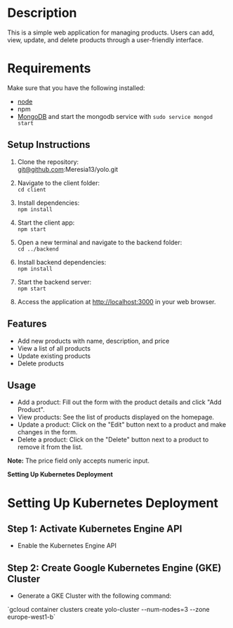 # Description
This is a simple web application for managing products. Users can add, view, update, and delete products through a user-friendly interface.

# Requirements
Make sure that you have the following installed:

-   [node](https://www.digitalocean.com/community/tutorials/how-to-install-node-js-on-ubuntu-18-04)
-   npm
-   [MongoDB](https://docs.mongodb.com/manual/tutorial/install-mongodb-on-ubuntu/) and start the mongodb service with `sudo service mongod start`

## Setup Instructions

1.  Clone the repository:  
    git@github.com:Meresia13/yolo.git
    
2.  Navigate to the client folder:  
    `cd client`
    
3.  Install dependencies:  
    `npm install`
    
4.  Start the client app:  
    `npm start`
    
5.  Open a new terminal and navigate to the backend folder:  
    `cd ../backend`
    
6.  Install backend dependencies:  
    `npm install`
    
7.  Start the backend server:  
    `npm start`
    
8.  Access the application at [http://localhost:3000](http://localhost:3000) in your web browser.
    

## Features

-   Add new products with name, description, and price
-   View a list of all products
-   Update existing products
-   Delete products

## Usage

-   Add a product: Fill out the form with the product details and click "Add Product".
-   View products: See the list of products displayed on the homepage.
-   Update a product: Click on the "Edit" button next to a product and make changes in the form.
-   Delete a product: Click on the "Delete" button next to a product to remove it from the list.

**Note:** The price field only accepts numeric input.

**Setting Up Kubernetes Deployment**

  

# **Setting Up Kubernetes Deployment**

## **Step 1: Activate Kubernetes Engine API**

*   Enable the Kubernetes Engine API

## **Step 2: Create Google Kubernetes Engine (GKE) Cluster**

*   Generate a GKE Cluster with the following command:

\`gcloud container clusters create yolo-cluster --num-nodes=3 --zone europe-west1-b\`

